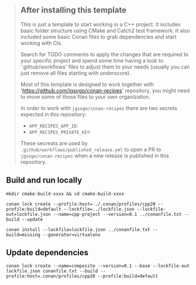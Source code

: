 
> ## After installing this template
> This is just a template to start working in a C++ project. It includes basic folder
> structure using CMake and Catch2 test framework. It also included some basic Conan files
> to grab dependencies and start working with CIs.
> 
> Search for TODO comments to apply the changes that are required to your specific project
> and spend some time having a look to '.github/workflows' files to adjust them to your needs
> (usually you can just remove all files starting with underscore).
> 
> Most of this template is designed to work together with 'https://github.com/jgsogo/conan-recipes'
> repository, you might need to move some of those files to your own organization.
> 
> In order to work with `jgsogo/conan-recipes` there are two secrets expected in this repository:
> * `APP_RECIPES_APP_ID`:  
> * `APP_RECIPES_PRIVATE_KEY`:
> 
> These secreats are used by `.github/workflows/published_release.yml` to open a PR to
> `jgsogo/conan-recipes` when a new release is published in this repository.
> 


## Build and run locally

```
mkdir cmake-build-xxxx && cd cmake-build-xxxx
```

```
conan lock create --profile:host=../.conan/profiles/cpp20 --profile:build=default --lockfile=../lockfile.json --lockfile-out=lockfile.json --name=cpp-project --version=0.1 ../conanfile.txt --build --update
```

```
conan install --lockfile=lockfile.json ../conanfile.txt --build=missing --generator=virtualenv
```

## Update dependencies

```
conan lock create --name=composite --version=0.1 --base --lockfile-out lockfile.json conanfile.txt --build --profile:host=.conan/profiles/cpp20 --profile:build=default
```
